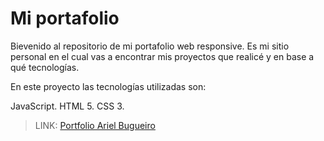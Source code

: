 # Mi portafolio

Bievenido al repositorio de mi portafolio web responsive. Es mi sitio personal en el cual vas a encontrar mis proyectos que realicé y en base a qué tecnologías.

En este proyecto las tecnologías utilizadas son:

JavaScript.
HTML 5.
CSS 3.


>LINK: [Portfolio Ariel Bugueiro](https://arielbugueiro.github.io/portfolio2021/)
